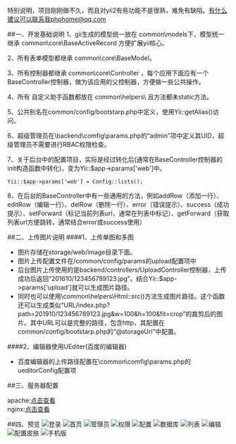 特别说明，项目刚刚做不久，而且对yii2有些功能不是很熟，难免有缺陷。有什么建议可以联系我phphome@qq.com  

##一、开发基础说明
1、gii生成的模型统一放在 common\models下，模型统一继承 common\core\BaseActiveRecord  方便扩展yii核心。  

2、所有表单模型都继承 common\core\BaseModel。  

3、所有控制器都继承 common\core\Controller ，每个应用下面应有一个BaseController控制器，做为该应用的父控制器，方便做一些公共操作。  

4、所有 自定义助手函数都放在 common\helpers\ 且方法都未static方法。  

5、公共别名在common/config/bootstarp.php中定义，使用Yii::getAlias()访问。  

6、超级管理员在\backend\comfig\params.php的“admin”项中定义其UID，超级管理员不需要进行RBAC权限检查。  

7、关于后台中的配置项目，实际是经过转化后(通常在BaseController控制器的init构造函数中转化)，变为Yii::$app->params['web']中。  
```
Yii::$app->params['web'] = Config::lists();
```
8、在后台的BaseController中有一些通用的方法，例如addRow（添加一行）、editRow（编辑一行）、delRow（删除一行）、error（错误提示）、success（成功提示）、setForward（标记当前列表url，通常在列表中标记）、getForward（获取列表url方便跳转，通常结合error或success使用）

##二、上传图片说明
####1、上传单图和多图
* 图片存储在storage/web/image目录下面。
* 图片上传配置文件在/common/config/params的upload配置项中
* 后台图片上传使用的是backend/controllers/UploadController控制器，上传成功后返回“201610/123456789123.jpg”。结合Yii::$app->params['upload']就可以生成图片路径。
* 同时也可以使用\common\helpers\Html::src()方法生成图片路径。这个函数还可以生成类似“URL/index.php?path=201910/123456789123.jpg&w=100&h=100&fit=crop”的裁剪后的图片。其中URL可以是完整的路径，包含http，其配置在common/config/bootstarp.php的“@storageUrl”中配置。

####2、编辑器使用UEditer(百度的编辑器)  
* 百度编辑器的上传路径配置在\common\comfig\params.php的ueditorConfig配置项


##三、服务器配置

apache:[点击查看](https://github.com/e282486518/yii2admin/blob/master/doc/htaccess.txt)  
nginx:[点击查看](https://github.com/e282486518/yii2admin/blob/master/doc/nginx.conf)  

##四、预览
![登录](https://raw.githubusercontent.com/e282486518/yii2admin/master/doc/preview/login.png)
![首页](https://raw.githubusercontent.com/e282486518/yii2admin/master/doc/preview/index.png)
![管理员](https://raw.githubusercontent.com/e282486518/yii2admin/master/doc/preview/admin.png)
![权限](https://raw.githubusercontent.com/e282486518/yii2admin/master/doc/preview/auth.png)
![配置](https://raw.githubusercontent.com/e282486518/yii2admin/master/doc/preview/config.png)
![数据库](https://raw.githubusercontent.com/e282486518/yii2admin/master/doc/preview/database.png)
![列表](https://raw.githubusercontent.com/e282486518/yii2admin/master/doc/preview/order.png)
![编辑](https://raw.githubusercontent.com/e282486518/yii2admin/master/doc/preview/order_edit.png)
![配置皮肤](https://raw.githubusercontent.com/e282486518/yii2admin/master/doc/preview/shop.png)
![手机版](https://raw.githubusercontent.com/e282486518/yii2admin/master/doc/preview/order_edit1.png)
